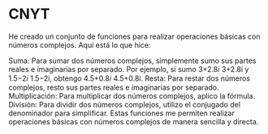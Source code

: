 # CNYT
He creado un conjunto de funciones para realizar operaciones básicas con números complejos. Aquí está lo que hice:

Suma: Para sumar dos números complejos, simplemente sumo sus partes reales e imaginarias por separado.
Por ejemplo, si sumo 
3+2.8𝑖 3+2.8i y 1.5−2𝑖 1.5−2i, obtengo 
4.5+0.8𝑖
4.5+0.8i.
Resta: Para restar dos números complejos, resto sus partes reales e imaginarias por separado.
Multiplicación: Para multiplicar dos números complejos, aplico la fórmula.
División: Para dividir dos números complejos, utilizo el conjugado del denominador para simplificar.
Estas funciones me permiten realizar operaciones básicas con números complejos de manera sencilla y directa.
